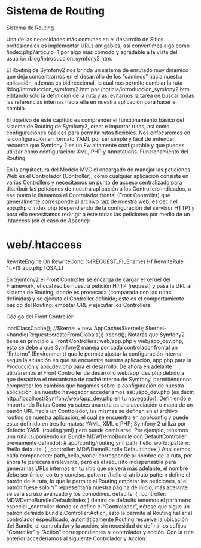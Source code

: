 # Sistema de Routing #

Sistema de Routing

Una de las necesidades más comunes en el desarrollo de Sitios profesionales es implementar URLs amigables, así convertimos algo como /index.php?articulo=1 por algo más cómodo y agradable a la vista del usuario: /blog/introduccion_symfony2.htm.

El Routing de Symfony2 nos brinda un sistema de enrutado muy dinámico que deja concentrarnos en el desarrollo de los “caminos” hacia nuestra aplicación, además es bidireccional, lo cual nos permite cambiar la ruta /blog/introduccion_symfony2.htm por /noticia/introduccion_symfony2.htm editando sólo la definición de la ruta y así evitarnos la tarea de buscar todas las referencias internas hacia ella en nuestra aplicación para hacer el cambio.

El objetivo de éste capítulo es comprender el funcionamiento básico del sistema de Routing de Symfony2, crear e importar rutas, así como configuraciones básicas para permitir rutas flexibles. Nos enfocaremos en la configuración en formato YAML por ser simple y fácil de entender, recuerda que Symfony 2 es un Fw altamente configurable y que puedes utilizar como configuración: XML, PHP y Annotations.
Funcionamiento del Routing

En la arquitectura del Modelo MVC el encargado de manejar las peticiones Web es el Controlador (Controller), como cualquier aplicación consiste en varios Controllers y necesitamos un punto de acceso centralizado para distribuir las peticiones de nuestra aplicación a los Controllers indicados, a ese punto lo llamamos el Controlador frontal (Front Controller) que generalmente corresponde al archivo raíz de nuestra web, es decir el app.php o index.php (dependiendo de la configuración del servidor HTTP) y para ello necesitamos redirigir a éste todas las peticiones por medio de un .htaccess (en el caso de Apache):

# web/.htaccess

RewriteEngine On
RewriteCond %{REQUEST_FILEname} !-f
RewriteRule ^(.*)$ app.php [QSA,L]

En Symfony2 el Front Controller se encarga de cargar el kernel del Framework, el cual recibe nuestra petición HTTP (request) y pasa la URL al sistema de Routing, donde es procesada (comparada con las rutas definidas) y se ejecuta el Controller definido; este es el comportamiento básico del Routing: empatar URL y ejecutar los Controllers.

Código del Front Controller:

<?php
// web/app.php

require_once __DIR__.'/../app/bootstrap.php.cache';
require_once __DIR__.'/../app/AppKernel.php';
//require_once __DIR__.'/../app/AppCache.php';

use Symfony\Component\HttpFoundation\Request;

$kernel = new AppKernel('prod', false);
$kernel->loadClassCache();
//$kernel = new AppCache($kernel);
$kernel->handle(Request::createFromGlobals())->send();

Notarás que Symfony2 tiene en principio 2 Front Controllers: web/app.php y web/app_dev.php, esto se debe a que Symfony2 maneja por cada controlador frontal un “Entorno” (Environment) que le permite ajustar la configuración interna según la situación en que se encuentre nuestra aplicación, app.php para la Producción y app_dev.php para el desarrollo.

De ahora en adelante utilizaremos el Front Controller de desarrollo web/app_dev.php debido a que desactiva el mecanismo de caché interna de Symfony, permitiéndonos comprobar los cambios que hagamos sobre la configuración de nuestra aplicación, en nuestro navegador accederíamos así: /app_dev.php (es decir: http://localhost/Symfony/web/app_dev.php en tu navegador).
Definiendo e Importando Rutas

Como ya sabes una ruta es una asociación o mapa de un patrón URL hacia un Controlador, las mismas se definen en el archivo routing de nuestra aplicación, el cual se encuentra en app/config y puede estar definido en tres formatos: YAML, XML o PHP; Symfony 2 utiliza por defecto YAML (routing.yml) pero puede cambiarse. Por ejemplo, tenemos una ruta (suponiendo un Bundle MDWDemoBundle con DefaultController previamente definido):

# app/config/routing.yml
path_hello_world:
    pattern:  /hello
    defaults: { _controller: MDWDemoBundle:Default:index }

Analicemos cada componente:

path_hello_world: corresponde al nombre de la ruta, por ahora te parecerá irrelevante, pero es el requisito indispensable para generar las URLs internas en tu sitio que se verá más adelante, el nombre debe ser único, corto y conciso.

pattern: /hello el atributo pattern define el patrón de la ruta, lo que le permite al Routing empatar las peticiones, si el patrón fuese solo “/” representaría nuestra página de inicio, más adelante se verá su uso avanzado y los comodines.

defaults: { _controller: MDWDemoBundle:Default:index } dentro de defaults tenemos el parámetro especial _controller donde se define el “Controlador”, nótese que sigue un patrón definido Bundle:Controller:Action, esto le permite al Routing hallar el controlador especificado, automáticamente Routing resuelve la ubicación del Bundle, el controlador y la acción, sin necesidad de definir los sufijos “Controller” y “Action” correspondientes al controlador y acción.

Con la ruta anterior accederíamos al siguiente Controlador y Acción:

<?php
// src/MDW/DemoBundle/Controller/DefaultController.php
namespace MDW\DemoBundle\Controller;

use Symfony\Bundle\FrameworkBundle\Controller\Controller;
use Symfony\Component\HttpFoundation\Response;

class DefaultController extends Controller
{
    public function indexAction()
    {
        $response = new Response('Hola mundo!!!');
        return $response;
    }
}

Así que ésta es la definición básica de una ruta, con ello puedo acceder desde mi navegador a /app_dev.php/hello.

Pero según la filosofía de los Bundles en Symfony2 se debe hacer el código lo más portable posible y si defino mis rutas en la aplicación, serían parte de mi aplicación y no de mi “Bundle”, por lo cual debería definirlas en el Bundle e importarlas hacia mi aplicación, de esa forma cuando tenga la necesidad de crear otra aplicación en la cual necesite cierto Bundle, sólo tengo que importar las rutas definidas en dicho Bundle para utilizarlas en mi aplicación, con lo cual mi Bundle es verdaderamente desacoplado y portable; para ello traslado mis rutas hacia el Bundle en su propio archivo de rutas: src/MDW/DemoBundle/Resources/config/routing.yml y en mi archivo de rutas de la aplicación lo importo:

# app/config/routing.yml
MDWDemoBundle:
    resource: "@MDWDemoBundle/Resources/config/routing.yml"
    prefix:   /

Como podemos ver la estructura ha cambiado, en el atributo resource: podemos definir la ruta completa hacia nuestro archivo de rutas del Bundle, en este caso utilizamos la forma especial @NombreBundle lo cual le indica al Routing que internamente resuelva la ruta hacia nuestro Bundle, haciendo la tarea muy cómoda.

También tenemos el atributo prefix: ¡que nos permite definir un prefijo!, con ello podemos hacer muchas cosas como diferenciar patrones similares en Bundles diferentes anteponiendo un prefijo, por ejemplo, si colocamos prefix: /blogger las URLs del Bundle quedarían así: app_dev.php/blogger/hello o /blogger/hello motivo por el cual el prefijo predeterminado es “/” es decir: sin prefijo.

A partir de aquí las rutas están definidas en el Bundle, y en el routing de nuestra aplicación se importan, haciendo nuestro “Bundle” más portable.
Rutas por defecto en el entorno de Desarrollo

Si revisamos bien el archivo config_dev.yml, utilizado para el entorno de desarrollo notamos que el archivo de rutas principalmente importado es routing_dev.yml, en el cual no sólo se registran las rutas del perfilador y otras que necesitas al momento de probar en el entorno de desarrollo, sino también una serie de rutas hacia el AcmeDemoBundle, que no es más que un Bundle de pruebas que no necesitas realmente en tu aplicación.

Como el AcmeDemoBundle sólo se registra en el entorno de Desarrollo, no afectará para nada tu aplicación cuando la ejecutes normalmente desde el entorno de Producción, pero debido a que el routing.yml normal es importado al final por éste, si intentas definir una ruta hacia “/” o alguna que coincida con dicho AcmeDemoBundle, notarás que al acceder desde el entorno de Desarrollo tomará prioridad AcmeDemoBundle y no el tuyo, afortunadamente la solución es muy sencilla donde simplemente comentas o eliminas las 3 rutas que pertenecen al AcmeDemoBundle, luego, si lo deseas eliminas dicho Bundle:

# app/config/routing_dev.yml

# COMENTAMOS o ELIMINAMOS estas 3 rutas: ------------------------

#_welcome:
#    pattern:  /
#    defaults: { _controller: AcmeDemoBundle:Welcome:index }

#_demo_secured:
#    resource: "@AcmeDemoBundle/Controller/SecuredController.php"
#    type:     annotation

#_demo:
#    resource: "@AcmeDemoBundle/Controller/DemoController.php"
#    type:     annotation
#    prefix:   /demo

_assetic:
    resource: .
    type:     assetic

_wdt:
    resource: "@WebProfilerBundle/Resources/config/routing/wdt.xml"
    prefix:   /_wdt

_profiler:
    resource: "@WebProfilerBundle/Resources/config/routing/profiler.xml"
    prefix:   /_profiler

_configurator:
    resource: "@SensioDistributionBundle/Resources/config/routing/webconfigurator.xml"
    prefix:   /_configurator

_main:
    resource: routing.yml

Resumen Final

En éste capítulo profundizamos en el comportamiento esencial del Sistema de Routing, en dónde un Controlador Frontal despacha las peticiones a los controladores reales de nuestra aplicación, además comprendimos la importancia en la importación de las rutas, para así obtener el código correspondiente a nuestros Bundles encapsulados en los mismos, fomentando un diseño perfectamente desacoplable, adicionalmente vimos como desactivar el AcmeDemoBundle desde nuestro entorno de Desarrollo para así permitirnos navegar nuestra aplicación por completo desde éste y así obtener las ventajas del perfilador para depurar nuestros proyectos.

En el próximo capitulo aprenderemos a como definir rutas a la medida, aprovechar las ventajas del sistema bidireccional y con ello rendir al máximo con el desarrollo de rutas amigables, limpias y precisas.

